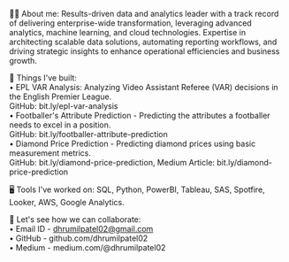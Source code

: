 👦🏻 About me:
Results-driven data and analytics leader with a track record of delivering enterprise-wide transformation, leveraging advanced analytics, machine learning, and cloud technologies. Expertise in architecting scalable data solutions, automating reporting workflows, and driving strategic insights to enhance operational efficiencies and business growth.
  
💼 Things I've built:  
• EPL VAR Analysis: Analyzing Video Assistant Referee (VAR) decisions in the English Premier League.  
GitHub: bit.ly/epl-var-analysis  
• Footballer's Attribute Prediction - Predicting the attributes a footballer needs to excel in a position.  
GitHub: bit.ly/footballer-attribute-prediction  
• Diamond Price Prediction - Predicting diamond prices using basic measurement metrics.  
GitHub: bit.ly/diamond-price-prediction, Medium Article: bit.ly/diamond-price-prediction  
  
🖥️ Tools I've worked on:
SQL, Python, PowerBI, Tableau, SAS, Spotfire, Looker, AWS, Google Analytics.
  
🤝 Let's see how we can collaborate:  
• Email ID - dhrumilpatel02@gmail.com  
• GitHub - github.com/dhrumilpatel02  
• Medium - medium.com/@dhrumilpatel02
